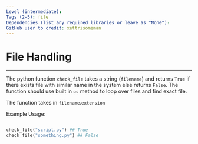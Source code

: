 ```yaml
---
Level (intermediate):
Tags (2-5): file
Dependencies (list any required libraries or leave as "None"):
GitHub user to credit: xettrisomeman
---
```


# File Handling

---
The python function `check_file` takes a string (`filename`) and returns `True` if there exists file with similar name in the system else returns `False`. The function should use built in `os` method to loop over files and find exact file.

The function takes in `filename`.`extension`

Example Usage:
```python

check_file("script.py") ## True
check_file("something.py") ## False
```